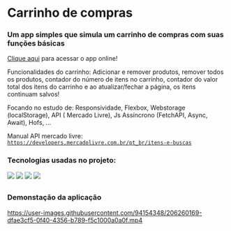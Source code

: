 # Carrinho de compras

### Um app simples que simula um carrinho de compras com suas funções básicas

[Clique aqui](https://shopping-zeta-jade.vercel.app/) para acessar o app online!

Funcionalidades do carrinho: Adicionar e remover produtos, remover todos os produtos, contador do número de itens no carrinho, contador do valor total dos itens do carrinho e ao atualizar/fechar a página, os itens continuam salvos!

Focando no estudo de: Responsividade, Flexbox, Webstorage (localStorage), API ( Mercado Livre), Js Assíncrono (FetchAPI, Async, Await), Hofs, ...

Manual API mercado livre: <code> https://developers.mercadolivre.com.br/pt_br/itens-e-buscas </code>

### Tecnologias usadas no projeto:
<div>
  <img src="https://img.shields.io/badge/HTML5-E34F26?style=for-the-badge&logo=html5&logoColor=white" />
  <img src="https://img.shields.io/badge/CSS3-1572B6?style=for-the-badge&logo=css3&logoColor=white" />
  <img src="https://img.shields.io/badge/JavaScript-F7DF1E?style=for-the-badge&logo=javascript&logoColor=black" />
  <img src="https://img.shields.io/badge/Vercel-000000?style=for-the-badge&logo=vercel&logoColor=white" />
</div>

##

### Demonstação da aplicação

https://user-images.githubusercontent.com/94154348/206260169-dfae3cf5-0f40-4356-b789-f5c1000a0a0f.mp4


